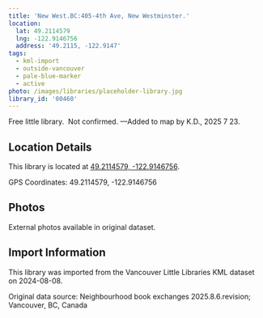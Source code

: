 ```yaml
---
title: 'New West.BC:405-4th Ave, New Westminster.'
location:
  lat: 49.2114579
  lng: -122.9146756
  address: '49.2115, -122.9147'
tags:
  - kml-import
  - outside-vancouver
  - pale-blue-marker
  - active
photo: /images/libraries/placeholder-library.jpg
library_id: '00460'
---
```

Free little library.  Not confirmed.
—Added to map by K.D., 2025 7 23.

## Location Details

This library is located at [49.2114579, -122.9146756](https://www.google.com/maps?q=49.2114579,-122.9146756).

GPS Coordinates: 49.2114579, -122.9146756

## Photos

External photos available in original dataset.

## Import Information

This library was imported from the Vancouver Little Libraries KML dataset on 2024-08-08.

Original data source: Neighbourhood book exchanges 2025.8.6.revision; Vancouver, BC, Canada
